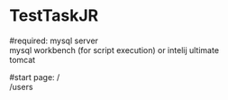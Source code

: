 # TestTaskJR

#required: 
  mysql server     
  mysql workbench (for script execution) or intelij ultimate    
  tomcat

#start page:
  /   
  /users  
